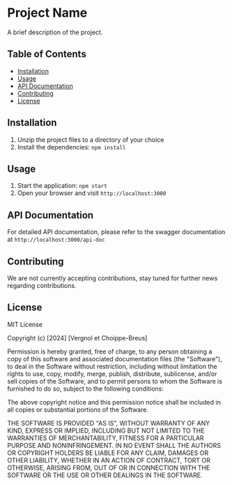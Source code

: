 # Project Name

A brief description of the project.

## Table of Contents

- [Installation](#installation)
- [Usage](#usage)
- [API Documentation](#api-documentation)
- [Contributing](#contributing)
- [License](#license)

## Installation

1. Unzip the project files to a directory of your choice
2. Install the dependencies: `npm install`

## Usage

1. Start the application: `npm start`
2. Open your browser and visit `http://localhost:3000`

## API Documentation

For detailed API documentation, please refer to the swagger documentation at `http://localhost:3000/api-doc`

## Contributing

We are not currently accepting contributions, stay tuned for further news regarding contributions.

## License

MIT License

Copyright (c) [2024] [Vergnol et Choippe-Breus]

Permission is hereby granted, free of charge, to any person obtaining a copy
of this software and associated documentation files (the "Software"), to deal
in the Software without restriction, including without limitation the rights
to use, copy, modify, merge, publish, distribute, sublicense, and/or sell
copies of the Software, and to permit persons to whom the Software is
furnished to do so, subject to the following conditions:

The above copyright notice and this permission notice shall be included in all
copies or substantial portions of the Software.

THE SOFTWARE IS PROVIDED "AS IS", WITHOUT WARRANTY OF ANY KIND, EXPRESS OR
IMPLIED, INCLUDING BUT NOT LIMITED TO THE WARRANTIES OF MERCHANTABILITY,
FITNESS FOR A PARTICULAR PURPOSE AND NONINFRINGEMENT. IN NO EVENT SHALL THE
AUTHORS OR COPYRIGHT HOLDERS BE LIABLE FOR ANY CLAIM, DAMAGES OR OTHER
LIABILITY, WHETHER IN AN ACTION OF CONTRACT, TORT OR OTHERWISE, ARISING FROM,
OUT OF OR IN CONNECTION WITH THE SOFTWARE OR THE USE OR OTHER DEALINGS IN THE
SOFTWARE.
